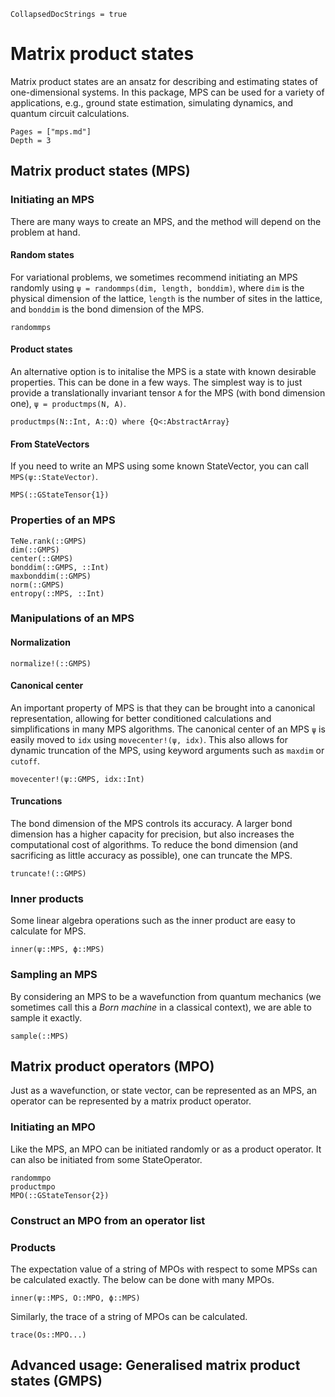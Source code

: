 ```@meta 
CollapsedDocStrings = true
```
# Matrix product states

Matrix product states are an ansatz for describing and estimating states of one-dimensional systems.
In this package, MPS can be used for a variety of applications, e.g., ground state estimation, simulating dynamics, and quantum circuit calculations. 

```@contents
Pages = ["mps.md"]
Depth = 3
```

## Matrix product states (MPS)
### Initiating an MPS
There are many ways to create an MPS, and the method will depend on the problem at hand.

#### Random states
For variational problems, we sometimes recommend initiating an MPS randomly using `ψ = randommps(dim, length, bonddim)`, where `dim` is the physical dimension of the lattice, `length` is the number of sites in the lattice, and `bonddim` is the bond dimension of the MPS.

```@docs
randommps
```

#### Product states
An alternative option is to initalise the MPS is a state with known desirable properties. 
This can be done in a few ways.
The simplest way is to just provide a translationally invariant tensor `A` for the MPS (with bond dimension one), `ψ = productmps(N, A)`.

```@docs
productmps(N::Int, A::Q) where {Q<:AbstractArray}
```

#### From StateVectors
If you need to write an MPS using some known StateVector, you can call `MPS(ψ::StateVector)`.
```@docs
MPS(::GStateTensor{1})
```

### Properties of an MPS
```@docs
TeNe.rank(::GMPS)
dim(::GMPS)
center(::GMPS)
bonddim(::GMPS, ::Int)
maxbonddim(::GMPS)
norm(::GMPS)
entropy(::MPS, ::Int)
```

### Manipulations of an MPS

#### Normalization
```@docs
normalize!(::GMPS)
```

#### Canonical center
An important property of MPS is that they can be brought into a canonical representation, allowing for better conditioned calculations and simplifications in many MPS algorithms.
The canonical center of an MPS `ψ` is easily moved to `idx` using `movecenter!(ψ, idx)`.
This also allows for dynamic truncation of the MPS, using keyword arguments such as `maxdim` or `cutoff`.
```@docs
movecenter!(ψ::GMPS, idx::Int)
```

#### Truncations
The bond dimension of the MPS controls its accuracy. A larger bond dimension has a higher capacity for precision, but also increases the computational cost of algorithms.
To reduce the bond dimension (and sacrificing as little accuracy as possible), one can truncate the MPS.

```@docs
truncate!(::GMPS)
```

### Inner products
Some linear algebra operations such as the inner product are easy to calculate for MPS.
```@docs
inner(ψ::MPS, ϕ::MPS)
```

### Sampling an MPS
By considering an MPS to be a wavefunction from quantum mechanics (we sometimes call this a *Born machine* in a classical context), we are able to sample it exactly.
```@docs
sample(::MPS)
``` 

## Matrix product operators (MPO)
Just as a wavefunction, or state vector, can be represented as an MPS, an operator can be represented by a matrix product operator.

### Initiating an MPO 
Like the MPS, an MPO can be initiated randomly or as a product operator.
It can also be initiated from some StateOperator.
```@docs
randommpo
productmpo
MPO(::GStateTensor{2})
```

### Construct an MPO from an operator list

### Products
The expectation value of a string of MPOs with respect to some MPSs can be calculated exactly. The below can be done with many MPOs.
```@docs
inner(ψ::MPS, O::MPO, ϕ::MPS)
```

Similarly, the trace of a string of MPOs can be calculated.
```@docs
trace(Os::MPO...)
```
## Advanced usage: Generalised matrix product states (GMPS)